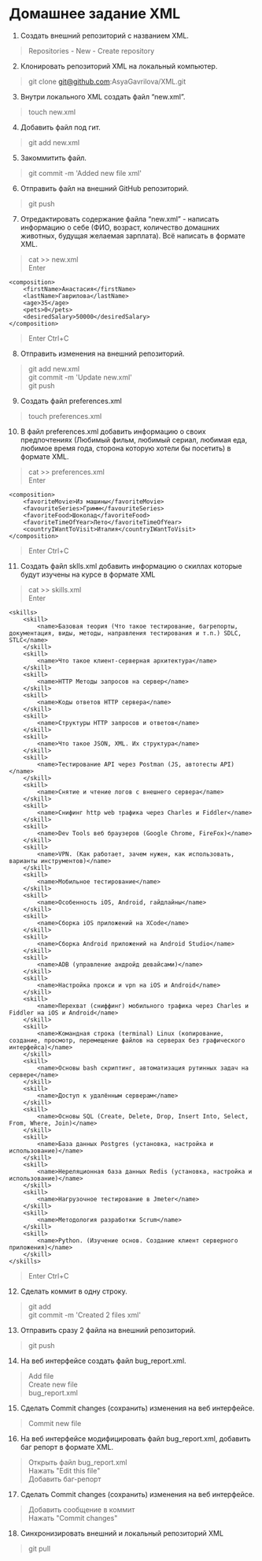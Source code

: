 # Домашнее задание XML
 1. Создать внешний репозиторий c названием XML.
> Repositories - New - Create repository

 2. Клонировать репозиторий XML на локальный компьютер.
> git clone git@github.com:AsyaGavrilova/XML.git

 3. Внутри локального XML создать файл “new.xml”.
> touch new.xml

 4. Добавить файл под гит.
> git add new.xml

 5. Закоммитить файл.
> git commit -m 'Added new file xml'

 6. Отправить файл на внешний GitHub репозиторий.
> git push

 7. Отредактировать содержание файла “new.xml” - написать информацию о себе (ФИО, возраст, количество домашних животных, будущая желаемая зарплата). Всё написать в формате XML.
> cat >> new.xml <br/>
Enter
<?xml version="1.0" encoding="utf-8"?>
	<composition>
		<firstName>Анастасия</firstName>
		<lastName>Гаврилова</lastName>
		<age>35</age>
		<pets>0</pets>
		<desiredSalary>50000</desiredSalary>
	</composition>
> Enter
> Ctrl+C

 8. Отправить изменения на внешний репозиторий.
> git add new.xml <br/>
> git commit -m 'Update new.xml' <br/>
> git push

 9. Создать файл preferences.xml
> touch preferences.xml

 10. В файл preferences.xml добавить информацию о своих предпочтениях (Любимый фильм, любимый сериал, любимая еда, любимое время года, сторона которую хотели бы посетить) в формате XML.
> cat >> preferences.xml <br/>
> Enter
<?xml version="1.0" encoding="utf-8"?>
	<composition>
		<favoriteMovie>Из машины</favoriteMovie>
		<favouriteSeries>Гримм</favouriteSeries>
		<favoriteFood>Шоколад</favoriteFood>
		<favoriteTimeOfYear>Лето</favoriteTimeOfYear>
		<countryIWantToVisit>Италия</countryIWantToVisit>
	</composition>
> Enter
> Ctrl+C

 11. Создать файл sklls.xml добавить информацию о скиллах которые будут изучены на курсе в формате XML
> cat >> skills.xml <br/>
> Enter
<?xml version="1.0" encoding="utf-8"?>
	<skills>
		<skill>
			<name>Базовая теория (Что такое тестирование, багрепорты, документация, виды, методы, направления тестирования и т.п.) SDLC, STLC</name>
		</skill>
		<skill>
			<name>Что такое клиент-серверная архитектура</name>
		</skill>
		<skill>
			<name>HTTP Методы запросов на сервер</name>
		</skill>
		<skill>
			<name>Коды ответов HTTP сервера</name>
		</skill>
		<skill>
			<name>Структуры HTTP запросов и ответов</name>
		</skill>
		<skill>
			<name>Что такое JSON, XML. Их структура</name>
		</skill>
		<skill>
			<name>Тестирование API через Postman (JS, автотесты API)</name>
		</skill>
		<skill>
			<name>Снятие и чтение логов c внешнего сервера</name>
		</skill>
		<skill>
			<name>Снифинг http web трафика через Charles и Fiddler</name>
		</skill>
		<skill>
			<name>Dev Tools веб браузеров (Google Chrome, FireFox)</name>
		</skill>
		<skill>
			<name>VPN. (Как работает, зачем нужен, как использовать, варианты инструментов)</name>
		</skill>
		<skill>
			<name>Мобильное тестирование</name>
		</skill>
		<skill>
			<name>Особенность iOS, Android, гайдлайны</name>
		</skill>
		<skill>
			<name>Сборка iOS приложений на XCode</name>
		</skill>
		<skill>
			<name>Сборка Android приложений на Android Studio</name>
		</skill>
		<skill>
			<name>ADB (управление андройд девайсами)</name>
		</skill>
		<skill>
			<name>Настройка прокси и vpn на iOS и Android</name>
		</skill>
		<skill>
			<name>Перехват (сниффинг) мобильного трафика через Charles и Fiddler на iOS и Android</name>
		</skill>
		<skill>
			<name>Командная строка (terminal) Linux (копирование, создание, просмотр, перемещение файлов на серверах без графического интерфейса)</name>
		</skill>
		<skill>
			<name>Основы bash скриптинг, автоматизация рутинных задач на сервере</name>
		</skill>
		<skill>
			<name>Доступ к удалённым серверам</name>
		</skill>
		<skill>
			<name>Основы SQL (Create, Delete, Drop, Insert Into, Select, From, Where, Join)</name>
		</skill>
		<skill>
			<name>База данных Postgres (установка, настройка и использование)</name>
		</skill>
		<skill>
			<name>Нереляционная база данных Redis (установка, настройка и использование)</name>
		</skill>
		<skill>
			<name>Нагрузочное тестирование в Jmeter</name>
		</skill>
		<skill>
			<name>Методология разработки Scrum</name>
		</skill>
		<skill>
			<name>Python. (Изучение основ. Создание клиент серверного приложения)</name>
		</skill>
	</skills>
> Enter
> Ctrl+C

 12. Сделать коммит в одну строку.
> git add <br/>
> git commit -m 'Created 2 files xml'

 13. Отправить сразу 2 файла на внешний репозиторий.
> git push

 14. На веб интерфейсе создать файл bug_report.xml.
> Add file <br/>
> Create new file <br/>
> bug_report.xml

 15. Сделать Commit changes (сохранить) изменения на веб интерфейсе.
> Commit new file

 16. На веб интерфейсе модифицировать файл bug_report.xml, добавить баг репорт в формате XML.
> Открыть файл bug_report.xml <br/>
> Нажать "Edit this file" <br/>
> Добавить баг-репорт

 17. Сделать Commit changes (сохранить) изменения на веб интерфейсе.
> Добавить сообщение в коммит <br/>
> Нажать "Commit changes"

 18. Синхронизировать внешний и локальный репозиторий XML
 > git pull
